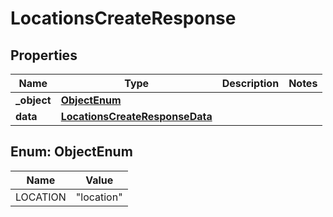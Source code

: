 

# LocationsCreateResponse


## Properties

| Name | Type | Description | Notes |
|------------ | ------------- | ------------- | -------------|
|**_object** | [**ObjectEnum**](#ObjectEnum) |  |  |
|**data** | [**LocationsCreateResponseData**](LocationsCreateResponseData.md) |  |  |



## Enum: ObjectEnum

| Name | Value |
|---- | -----|
| LOCATION | &quot;location&quot; |



